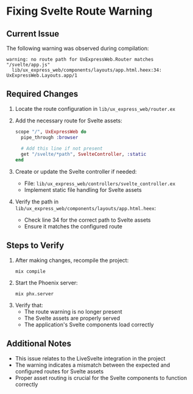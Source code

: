 # Fixing Svelte Route Warning

## Current Issue
The following warning was observed during compilation:
```
warning: no route path for UxExpressWeb.Router matches "/svelte/app.js"
  lib/ux_express_web/components/layouts/app.html.heex:34: UxExpressWeb.Layouts.app/1
```

## Required Changes

1. Locate the route configuration in `lib/ux_express_web/router.ex`
2. Add the necessary route for Svelte assets:
   ```elixir
   scope "/", UxExpressWeb do
     pipe_through :browser
     
     # Add this line if not present
     get "/svelte/*path", SvelteController, :static
   end
   ```

3. Create or update the Svelte controller if needed:
   - File: `lib/ux_express_web/controllers/svelte_controller.ex`
   - Implement static file handling for Svelte assets

4. Verify the path in `lib/ux_express_web/components/layouts/app.html.heex`:
   - Check line 34 for the correct path to Svelte assets
   - Ensure it matches the configured route

## Steps to Verify
1. After making changes, recompile the project:
   ```shell
   mix compile
   ```
2. Start the Phoenix server:
   ```shell
   mix phx.server
   ```
3. Verify that:
   - The route warning is no longer present
   - The Svelte assets are properly served
   - The application's Svelte components load correctly

## Additional Notes
- This issue relates to the LiveSvelte integration in the project
- The warning indicates a mismatch between the expected and configured routes for Svelte assets
- Proper asset routing is crucial for the Svelte components to function correctly
